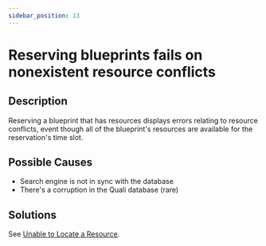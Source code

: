 ```yaml
---
sidebar_position: 13
---
```


# Reserving blueprints fails on nonexistent resource conflicts

## Description

Reserving a blueprint that has resources displays errors relating to resource conflicts, event though all of the blueprint's resources are available for the reservation's time slot.

## Possible Causes

- Search engine is not in sync with the database
- There's a corruption in the Quali database (rare)

## Solutions

See [Unable to Locate a Resource](./unable-to-locate-a-resource.md).

